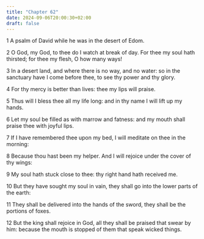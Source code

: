 ```yaml
---
title: "Chapter 62"
date: 2024-09-06T20:00:30+02:00
draft: false
---
```



1 A psalm of David while he was in the desert of Edom.

2 O God, my God, to thee do I watch at break of day. For thee my soul hath thirsted; for thee my flesh, O how many ways!

3 In a desert land, and where there is no way, and no water: so in the sanctuary have I come before thee, to see thy power and thy glory.

4 For thy mercy is better than lives: thee my lips will praise.

5 Thus will I bless thee all my life long: and in thy name I will lift up my hands.

6 Let my soul be filled as with marrow and fatness: and my mouth shall praise thee with joyful lips.

7 If I have remembered thee upon my bed, I will meditate on thee in the morning:

8 Because thou hast been my helper. And I will rejoice under the cover of thy wings:

9 My soul hath stuck close to thee: thy right hand hath received me.

10 But they have sought my soul in vain, they shall go into the lower parts of the earth:

11 They shall be delivered into the hands of the sword, they shall be the portions of foxes.

12 But the king shall rejoice in God, all they shall be praised that swear by him: because the mouth is stopped of them that speak wicked things.

